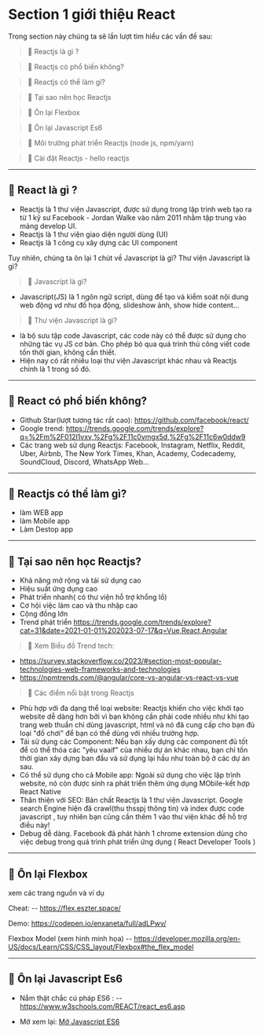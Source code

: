 # Section 1 giới thiệu React

Trong section này chúng ta sẽ lần lượt tìm hiểu các vấn đề sau:
> 🔸 Reactjs là gì ?

> 🔸 Reactjs có phổ biến không?

> 🔸 Reactjs có thể làm gì?

> 🔸 Tại sao nên học Reactjs

> 🔸 Ôn lại Flexbox

> 🔸 Ôn lại Javascript Es6

> 🔸 Môi trường phát triển Reactjs (node js, npm/yarn)

> 🔸 Cài đặt Reactjs - hello reactjs

***

## 🔶  React là gì ?

- Reactjs là 1 thư viện Javascript, được sử dụng trong lập trình web tạo ra từ 1 kỹ sư Facebook - Jordan Walke vào năm 2011 nhằm tập trung vào mảng develop UI.
- Reactjs là 1 thư viện giao diện người dùng (UI)
- Reactjs là 1 công cụ xây dựng các UI component

Tuy nhiên, chúng ta ôn lại 1 chút về Javascript là gì? Thư viện Javascript là gì?

> 🔸 Javascript là gì?

- Javascript(JS) là 1 ngôn ngữ script, dùng để tạo và kiểm soát nội dung web động vd như đồ họa động, slideshow ảnh, show hide content...

> 🔸 Thư viện Javascript là gì? 

- là bộ sưu tập code Javascript, các code này có thể được sử dụng cho những tác vụ JS cơ bản. Cho phép bỏ qua quá trình thủ công viết code tốn thời gian, không cần thiết.
- Hiện nay có rất nhiều loại thư viện Javascript khác nhau và Reactjs chính là 1 trong số đó.

***

## 🔶  React có phổ biến không?

- Github Star(lượt tương tác rất cao): <https://github.com/facebook/react/>
- Google trend: <https://trends.google.com/trends/explore?q=%2Fm%2F012l1vxv,%2Fg%2F11c0vmgx5d,%2Fg%2F11c6w0ddw9>
- Các trang web sử dụng Reactjs: Facebook, Instagram, Netflix, Reddit, Uber, Airbnb, The New York Times, Khan, Academy, Codecademy, SoundCloud, Discord, WhatsApp Web...

***

## 🔶  Reactjs có thể làm gì?

- làm WEB app
- làm Mobile app
- Làm Destop app

***

## 🔶  Tại sao nên học Reactjs?

- Khả năng mở rộng và tái sử dụng cao
- Hiệu suất ứng dụng cao
- Phát triển nhanh( có thư viện hỗ trợ khổng lồ)
- Cơ hội việc làm cao và thu nhập cao
- Cộng đồng lớn
- Trend phát triển <https://trends.google.com/trends/explore?cat=31&date=2021-01-01%202023-07-17&q=Vue,React,Angular>

> 🔸 Xem Biểu đồ Trend tech: 
- <https://survey.stackoverflow.co/2023/#section-most-popular-technologies-web-frameworks-and-technologies>
- <https://npmtrends.com/@angular/core-vs-angular-vs-react-vs-vue>

> 🔸 Các điểm nổi bật trong Reactjs

- Phù hợp với đa dạng thể loại website: Reactjs khiến cho việc khởi tạo website dễ dàng hơn bởi vì bạn không cần phải code nhiều như khi tạo trang web thuần chỉ dùng javascript, html và nó đã cung cấp cho bạn đủ loại "đồ chơi" để bạn có thể dùng với nhiều trường hợp.
- Tái sử dụng các Component: Nếu bạn xấy dựng các component đủ tốt để có thể thỏa các "yêu vaaif" của nhiều dự án khác nhau, bạn chỉ tốn thời gian xây dựng ban đầu và sử dụng lại hầu như toàn bộ ở các dự án sau.
- Có thể sử dụng cho cả Mobile app: Ngoài sử dụng cho việc lập trình website, nó còn được sinh ra phát triển thêm ứng dụng MObile-kết hợp React Native
- Thân thiện với SEO: Bản chất Reactjs là 1 thư viện Javascript. Google search Engine hiện đã crawl(thu thsspj thông tin) và index được code javascript , tuy nhiên bạn cũng cần thêm 1 vào thư viện khác để hỗ trợ điều này!
- Debug dễ dàng. Facebook đã phát hành 1 chrome extension dùng cho việc debug trong quá trình phát triển ứng dụng ( React Developer Tools
)

***

## 🔶  Ôn lại Flexbox

xem các trang nguồn và ví dụ 

Cheat: -- <https://flex.eszter.space/>

Demo: <https://codepen.io/enxaneta/full/adLPwv/>

Flexbox Model (xem hình minh họa) -- <https://developer.mozilla.org/en-US/docs/Learn/CSS/CSS_layout/Flexbox#the_flex_model>

***

## 🔶  Ôn lại Javascript Es6

- Nắm thật chắc cú pháp ES6 : -- <https://www.w3schools.com/REACT/react_es6.asp>

- Mở xem lại: [Mở Javascript ES6](Javascript-ES6/readme.md)
